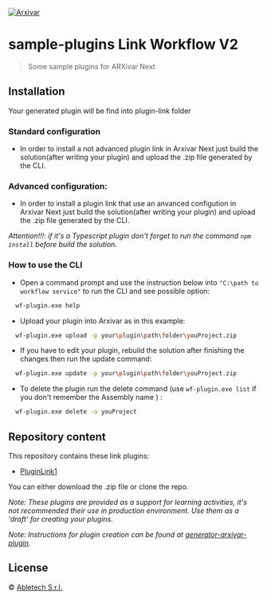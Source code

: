 [![Arxivar](http://portal.arxivar.it/download/resources/loghi/Logo-ARXivar_orizzontale-nero.png)](http://www.arxivar.it/)
# sample-plugins Link Workflow V2


> Some sample plugins for ARXivar Next

## Installation


Your generated plugin will be find into plugin-link folder

### Standard configuration

* In order to install a not advanced plugin link in Arxivar Next just build the solution(after writing your plugin) and upload the .zip file generated by the CLI. 

### Advanced configuration:

* In order to install a plugin link  that use an anvanced configution in Arxivar Next just build the solution(after writing your plugin) and upload the .zip file generated by the CLI.

_Attention!!!: if it's a Typescript plugin don't forget to run the command ```npm install``` before build the solution._


### How to use the CLI

- Open a command prompt and use the instruction below into `"C:\path to workflow service"` to run the CLI and see possible option:
  
```bash
  wf-plugin.exe help
```

- Upload your plugin into Arxivar as in this example:

```bash
  wf-plugin.exe upload -p your\plugin\path\folder\youProject.zip
```
- If you have to edit your plugin, rebuild the solution after finishing the changes then run the update command:

```bash
  wf-plugin.exe update -p your\plugin\path\folder\youProject.zip
```

- To delete the plugin run the delete command (use  ```wf-plugin.exe list``` if you don't remember the Assembly name ) :

```bash
  wf-plugin.exe delete -a youProject
```
## Repository content
This repository contains these link plugins:
  - [PluginLink1](ConcludiWorkflowTS/README.md)

You can either download the .zip file or clone the repo.

_Note: These plugins are provided as a support for learning activities, it's not recommended their use in production environment. Use them as a 'draft' for creating your plugins._

_Note: Instructions for plugin creation can be found at [generator-arxivar-plugin](https://github.com/Arxivar/PluginGenerator/blob/master/README.md)._

## License

 © [Abletech S.r.l.](http://www.arxivar.it/)
 
 
